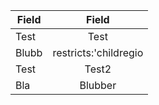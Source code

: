 | Field         | Field         |
| ------------- |:-------------:|
| Test          | Test          |
| Blubb         | restricts:'childregio|childgender\|custom_1'|           |
| Test          | Test2         |
| Bla           | Blubber       |
